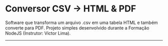 # Conversor CSV -> HTML & PDF
Software que transforma um arquivo .csv em uma tabela HTML e também converte para PDF. Projeto simples desenvolvido durante a Formação NodeJS (Instrutor: Victor Lima).
<hr>
